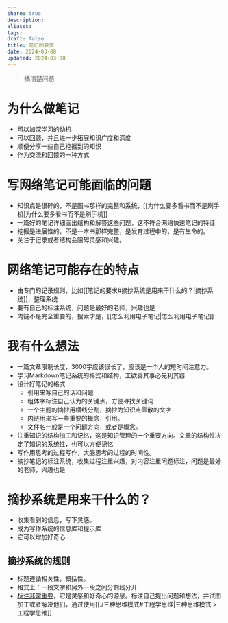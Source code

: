 ```yaml
---
share: true
description: 
aliases: 
tags: 
draft: false
title: 笔记的要求
date: 2024-03-08
updated: 2024-03-08
---
```

>搞清楚问题:

# 为什么做笔记


- 可以加深学习的动机
- 可以回顾，并且进一步拓展知识广度和深度
- 顺便分享一些自己挖掘到的知识
- 作为交流和回馈的一种方式

# 写网络笔记可能面临的问题


- 知识点是很碎的，不是图书那样的完整和系统，[[为什么要多看书而不是刷手机|为什么要多看书而不是刷手机]]
- 一篇好的笔记详细画出结构和解答这些问题，这不符合网络快速笔记的特征
- 挖掘是进展性的，不是一本书那样完整，是发育过程中的，是有生命的。
- 关注于记录或者结构会阻碍灵感和兴趣。

# 网络笔记可能存在的特点


- 由专门的记录规则，比如[[笔记的要求#摘抄系统是用来干什么的？|摘抄系统]]，整理系统
- 要有自己的标注系统，问题是最好的老师，兴趣也是
- 内链不是完全重要的，搜索才是，[[怎么利用电子笔记|怎么利用电子笔记]]

# 我有什么想法


- 一篇文章限制长度，3000字应该很长了，应该是一个人的短时间注意力。
- 学习Markdown笔记系统的格式和结构，工欲善其事必先利其器
- 设计好笔记的格式
	- 引用来写自己的话和问题
	- 粗体字标注自己认为的关键点，方便寻找关键词
	- 一个主题的摘抄用横线分割，摘抄为知识点零散的文字
	- 内链用来写一些重要的概念，引用。
	- 文件名一般是一个问题方向，或者是概念。
- 注重知识的结构加工和记忆，这是知识管理的一个重要方向。文章的结构性决定了知识的系统性，也可以方便记忆
- 写作用思考的过程写作，大脑思考的过程的时间性。
- 摘抄笔记的标注系统，收集过程注重兴趣，对内容注重问题标注，问题是最好的老师，兴趣也是

# 摘抄系统是用来干什么的？


- 收集看到的信息，写下灵感。
- 成为写作系统的信息库和提示库
- 它可以增加好奇心
## 摘抄系统的规则


- 标题遵循相关性，概括性。
- 格式上：一段文字和另外一段之间分割线分开
- <u>标注非常重要</u>，它是灵感和好奇心的源泉。标注自己提出问题和想法，并试图加工或者解决他们，通过使用[[./三种思维模式#工程学思维|三种思维模式 > 工程学思维]]


